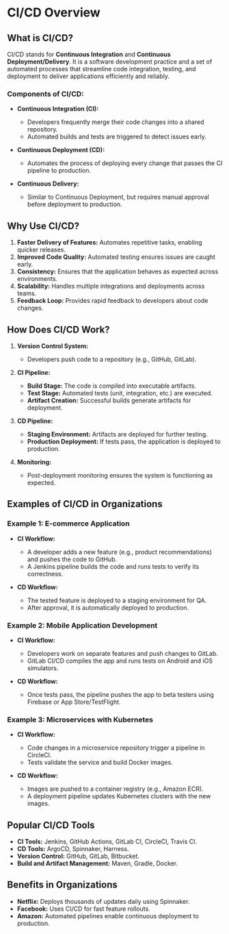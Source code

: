 # CI/CD Overview

## What is CI/CD?

CI/CD stands for **Continuous Integration** and **Continuous Deployment/Delivery**. It is a software development practice and a set of automated processes that streamline code integration, testing, and deployment to deliver applications efficiently and reliably.

### Components of CI/CD:
- **Continuous Integration (CI):**
  - Developers frequently merge their code changes into a shared repository.
  - Automated builds and tests are triggered to detect issues early.

- **Continuous Deployment (CD):**
  - Automates the process of deploying every change that passes the CI pipeline to production.

- **Continuous Delivery:**
  - Similar to Continuous Deployment, but requires manual approval before deployment to production.

## Why Use CI/CD?

1. **Faster Delivery of Features:** Automates repetitive tasks, enabling quicker releases.
2. **Improved Code Quality:** Automated testing ensures issues are caught early.
3. **Consistency:** Ensures that the application behaves as expected across environments.
4. **Scalability:** Handles multiple integrations and deployments across teams.
5. **Feedback Loop:** Provides rapid feedback to developers about code changes.

## How Does CI/CD Work?

1. **Version Control System:**
   - Developers push code to a repository (e.g., GitHub, GitLab).

2. **CI Pipeline:**
   - **Build Stage:** The code is compiled into executable artifacts.
   - **Test Stage:** Automated tests (unit, integration, etc.) are executed.
   - **Artifact Creation:** Successful builds generate artifacts for deployment.

3. **CD Pipeline:**
   - **Staging Environment:** Artifacts are deployed for further testing.
   - **Production Deployment:** If tests pass, the application is deployed to production.

4. **Monitoring:**
   - Post-deployment monitoring ensures the system is functioning as expected.

## Examples of CI/CD in Organizations

### Example 1: E-commerce Application

- **CI Workflow:**
  - A developer adds a new feature (e.g., product recommendations) and pushes the code to GitHub.
  - A Jenkins pipeline builds the code and runs tests to verify its correctness.

- **CD Workflow:**
  - The tested feature is deployed to a staging environment for QA.
  - After approval, it is automatically deployed to production.

### Example 2: Mobile Application Development

- **CI Workflow:**
  - Developers work on separate features and push changes to GitLab.
  - GitLab CI/CD compiles the app and runs tests on Android and iOS simulators.

- **CD Workflow:**
  - Once tests pass, the pipeline pushes the app to beta testers using Firebase or App Store/TestFlight.

### Example 3: Microservices with Kubernetes

- **CI Workflow:**
  - Code changes in a microservice repository trigger a pipeline in CircleCI.
  - Tests validate the service and build Docker images.

- **CD Workflow:**
  - Images are pushed to a container registry (e.g., Amazon ECR).
  - A deployment pipeline updates Kubernetes clusters with the new images.

## Popular CI/CD Tools

- **CI Tools:** Jenkins, GitHub Actions, GitLab CI, CircleCI, Travis CI.
- **CD Tools:** ArgoCD, Spinnaker, Harness.
- **Version Control:** GitHub, GitLab, Bitbucket.
- **Build and Artifact Management:** Maven, Gradle, Docker.

## Benefits in Organizations
- **Netflix:** Deploys thousands of updates daily using Spinnaker.
- **Facebook:** Uses CI/CD for fast feature rollouts.
- **Amazon:** Automated pipelines enable continuous deployment to production.
